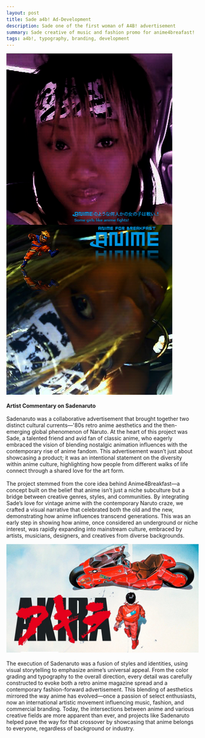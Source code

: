 ```yaml
---
layout: post
title: Sade a4b! Ad-Development
description: Sade one of the first woman of A4B! advertisement 
summary: Sade creative of music and fashion promo for anime4breafast!
tags: a4b!, typography, branding, development
---
```


![sadenaruto2](/assets/img/sadenaruto2.png)
<br>
<br>
**Artist Commentary on Sadenaruto**
<br>
<br>
Sadenaruto was a collaborative advertisement that brought together two distinct cultural currents—'80s retro anime aesthetics and the then-emerging global phenomenon of Naruto. At the heart of this project was Sade, a talented friend and avid fan of classic anime, who eagerly embraced the vision of blending nostalgic animation influences with the contemporary rise of anime fandom. This advertisement wasn’t just about showcasing a product; it was an intentional statement on the diversity within anime culture, highlighting how people from different walks of life connect through a shared love for the art form.
<br>
<br>
The project stemmed from the core idea behind Anime4Breakfast—a concept built on the belief that anime isn’t just a niche subculture but a bridge between creative genres, styles, and communities. By integrating Sade’s love for vintage anime with the contemporary Naruto craze, we crafted a visual narrative that celebrated both the old and the new, demonstrating how anime influences transcend generations. This was an early step in showing how anime, once considered an underground or niche interest, was rapidly expanding into mainstream culture, embraced by artists, musicians, designers, and creatives from diverse backgrounds.

![akira-ad](/assets/img/akira-ad.png)
<br>
<br>
The execution of Sadenaruto was a fusion of styles and identities, using visual storytelling to emphasize anime’s universal appeal. From the color grading and typography to the overall direction, every detail was carefully constructed to evoke both a retro anime magazine spread and a contemporary fashion-forward advertisement. This blending of aesthetics mirrored the way anime has evolved—once a passion of select enthusiasts, now an international artistic movement influencing music, fashion, and commercial branding. Today, the intersections between anime and various creative fields are more apparent than ever, and projects like Sadenaruto helped pave the way for that crossover by showcasing that anime belongs to everyone, regardless of background or industry. 

